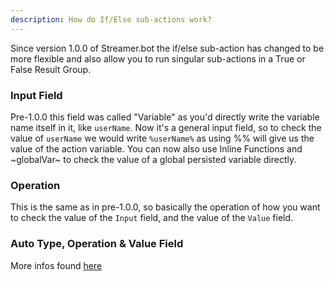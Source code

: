 ```yaml
---
description: How do If/Else sub-actions work?
---
```

Since version 1.0.0 of Streamer.bot the if/else sub-action has changed to be more flexible and also allow you to run singular sub-actions in a True or False Result Group.

### Input Field
Pre-1.0.0 this field was called "Variable" as you'd directly write the variable name itself in it, like `userName`.
Now it's a general input field, so to check the value of `userName` we would write `%userName%` as using %% will give us the value of the action variable.
You can now also use Inline Functions and ~globalVar~ to check the value of a global persisted variable directly.

### Operation
This is the same as in pre-1.0.0, so basically the operation of how you want to check the value of the `Input` field, and the value of the `Value` field.

### Auto Type, Operation & Value Field
More infos found [here](https://docs.streamer.bot/api/sub-actions/core/logic/if-else#parameters)